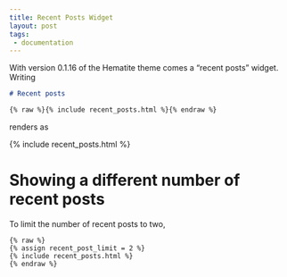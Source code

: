 ```yaml
---
title: Recent Posts Widget
layout: post
tags:
 - documentation
---
```


With version 0.1.16 of the Hematite theme comes a “recent posts” widget. Writing
```markdown
# Recent posts

{% raw %}{% include recent_posts.html %}{% endraw %}
```
renders as
<div class='boxed force-show-on-print'>
    {% include recent_posts.html %}
    <style>
        /* Override the default hide-on-print rule. */
        @media print {
            .recent-posts {
                display: flex;
                max-height: 200px;
            }
        }
    </style>
</div>

# Showing a different number of recent posts

To limit the number of recent posts to two,
```liquid
{% raw %}
{% assign recent_post_limit = 2 %}
{% include recent_posts.html %}
{% endraw %}
```
